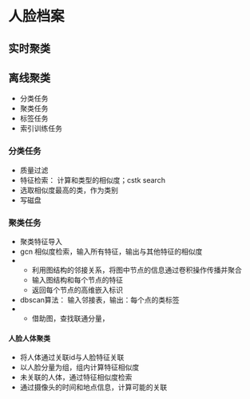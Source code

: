 # 人脸档案

## 实时聚类

## 离线聚类
- 分类任务
- 聚类任务
- 标签任务
- 索引训练任务
### 分类任务
- 质量过滤
- 特征检索： 计算和类型的相似度；cstk search
- 选取相似度最高的类，作为类别
- 写磁盘

### 聚类任务
- 聚类特征导入
- gcn 相似度检索，输入所有特征，输出与其他特征的相似度
- - 利用图结构的邻接关系，将图中节点的信息通过卷积操作传播并聚合
  - 输入图结构和每个节点的特征
  - 返回每个节点的高维嵌入标识
- dbscan算法： 输入邻接表，输出：每个点的类标签
- - 借助图，查找联通分量，
#### 人脸人体聚类
- 将人体通过关联id与人脸特征关联
- 以人脸分量为组，组内计算特征相似度
- 未关联的人体，通过特征相似度检索
- 通过摄像头的时间和地点信息，计算可能的关联


